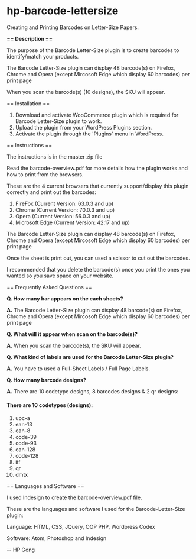 # hp-barcode-lettersize

Creating and Printing Barcodes on Letter-Size Papers.

<b>== Description ==</b>

The purpose of the Barcode Letter-Size plugin is to create barcodes to identify/match your products.

The Barcode Letter-Size plugin can display 48 barcode(s) on Firefox, Chrome and Opera (except Mircosoft Edge which display 60 barcodes) per print page

When you scan the barcode(s) (10 designs), the SKU will appear.

== Installation ==

1. Download and activate WooCommerce plugin which is required for Barcode Letter-Size plugin to work.
2. Upload the plugin from your WordPress Plugins section.
3. Activate the plugin through the 'Plugins' menu in WordPress.

== Instructions ==

The instructions is in the master zip file

Read the barcode-overview.pdf for more details how the plugin works and how to print from the browsers.

These are the 4 current browsers that currently support/display this plugin correctly and print out the barcodes:

1. FireFox (Current Version: 63.0.3 and up)
2. Chrome (Current Version: 70.0.3 and up)
3. Opera (Current Version: 56.0.3 and up)
4. Microsoft Edge (Current Version: 42.17 and up)

The Barcode Letter-Size plugin can display 48 barcode(s) on Firefox, Chrome and Opera (except Mircosoft Edge which display 60 barcodes) per print page

Once the sheet is print out, you can used a scissor to cut out the barcodes.

I recommended that you delete the barcode(s) once you print the ones you wanted so you save space on your website.

== Frequently Asked Questions == 

<b>Q. How many bar appears on the each sheets?</b>

<b>A.</b> The Barcode Letter-Size plugin can display 48 barcode(s) on Firefox, Chrome and Opera (except Mircosoft Edge which display 60 barcodes) per print page

<b>Q. What will it appear when scan on the barcode(s)?</b>

<b>A.</b> When you scan the barcode(s), the SKU will appear.

<b>Q. What kind of labels are used for the Barcode Letter-Size plugin?</b>

<b>A.</b> You have to used a Full-Sheet Labels / Full Page Labels.

<b>Q. How many barcode designs?</b>

<b>A.</b> There are 10 codetype designs, 8 barcodes designs & 2 qr designs:

<h4> There are 10 codetypes (designs): </h4>

1. upc-a
2. ean-13
3. ean-8
4. code-39
5. code-93
6. ean-128
7. code-128
8. itf
9. qr
10. dmtx

== Languages and Software ==

I used Indesign to create the barcode-overview.pdf file.

These are the languages and software I used for the Barcode-Letter-Size plugin:

Language: HTML, CSS, JQuery, OOP PHP, Wordpress Codex

Software: Atom, Photoshop and Indesign

-- HP Gong
